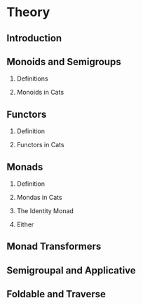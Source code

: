 # Theory

## Introduction

## Monoids and Semigroups

1. Definitions

2. Monoids in Cats

## Functors

1. Definition

2. Functors in Cats

## Monads

1. Definition

2. Mondas in Cats

3. The Identity Monad

4. Either

## Monad Transformers

## Semigroupal and Applicative

## Foldable and Traverse
